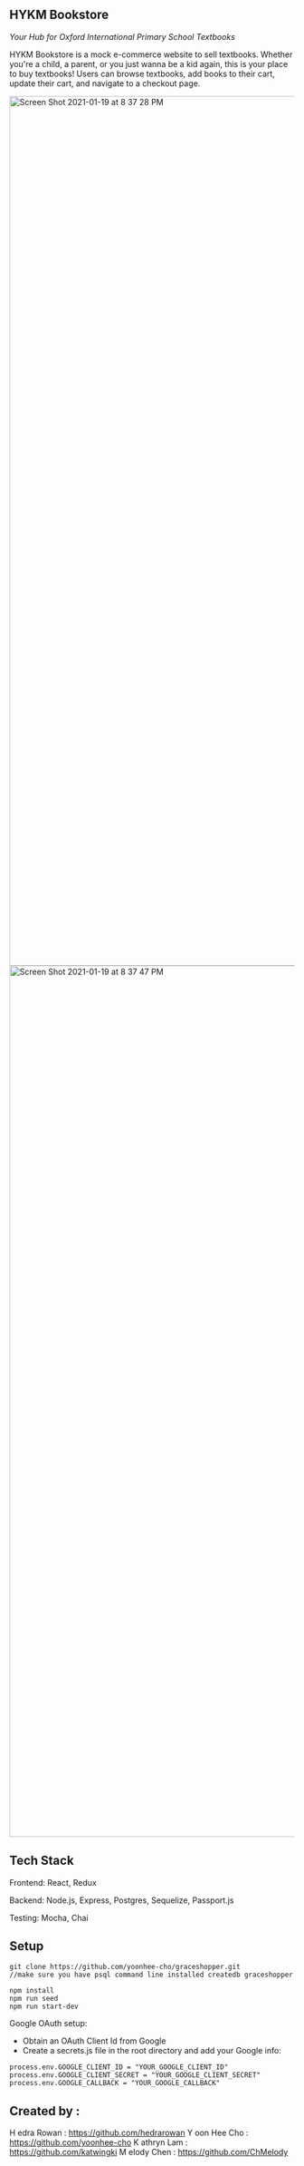 ## HYKM Bookstore

_Your Hub for Oxford International Primary School Textbooks_

HYKM Bookstore is a mock e-commerce website to sell textbooks. Whether you're a child, a parent, or you just wanna be a kid again, this is your place to buy textbooks! Users can browse textbooks, add books to their cart, update their cart, and navigate to a checkout page.

<img width="1534" alt="Screen Shot 2021-01-19 at 8 37 28 PM" src="https://user-images.githubusercontent.com/42276116/105115201-6588f200-5a96-11eb-93ca-aad5bc1c49b3.png">
<img width="1537" alt="Screen Shot 2021-01-19 at 8 37 47 PM" src="https://user-images.githubusercontent.com/42276116/105115208-66ba1f00-5a96-11eb-8e31-5bc2677ccf57.png">

## Tech Stack

Frontend: React, Redux

Backend: Node.js, Express, Postgres, Sequelize, Passport.js

Testing: Mocha, Chai

## Setup

```
git clone https://github.com/yoonhee-cho/graceshopper.git
//make sure you have psql command line installed createdb graceshopper

npm install
npm run seed
npm run start-dev
```
Google OAuth setup:
- Obtain an OAuth Client Id from Google
- Create a secrets.js file in the root directory and add your Google info:

```
process.env.GOOGLE_CLIENT_ID = "YOUR_GOOGLE_CLIENT_ID"
process.env.GOOGLE_CLIENT_SECRET = "YOUR_GOOGLE_CLIENT_SECRET"
process.env.GOOGLE_CALLBACK = "YOUR_GOOGLE_CALLBACK"
```

## Created by :

H edra Rowan : https://github.com/hedrarowan
Y oon Hee Cho : https://github.com/yoonhee-cho
K athryn Lam : https://github.com/katwingki
M elody Chen : https://github.com/ChMelody

